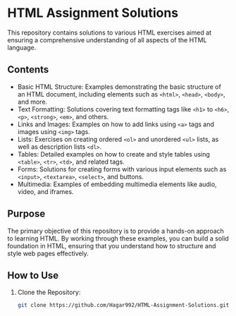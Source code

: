# HTML Assignment Solutions

This repository contains solutions to various HTML exercises aimed at ensuring a comprehensive understanding of all aspects of the HTML language.

## Contents

- Basic HTML Structure: Examples demonstrating the basic structure of an HTML document, including elements such as `<html>`, `<head>`, `<body>`, and more.
- Text Formatting: Solutions covering text formatting tags like `<h1>` to `<h6>`, `<p>`, `<strong>`, `<em>`, and others.
- Links and Images: Examples on how to add links using `<a>` tags and images using `<img>` tags.
- Lists: Exercises on creating ordered `<ol>` and unordered `<ul>` lists, as well as description lists `<dl>`.
- Tables: Detailed examples on how to create and style tables using `<table>`, `<tr>`, `<td>`, and related tags.
- Forms: Solutions for creating forms with various input elements such as `<input>`, `<textarea>`, `<select>`, and buttons.
- Multimedia: Examples of embedding multimedia elements like audio, video, and iframes.

## Purpose

The primary objective of this repository is to provide a hands-on approach to learning HTML. By working through these examples, you can build a solid foundation in HTML, ensuring that you understand how to structure and style web pages effectively.

## How to Use

1. Clone the Repository:  
   ```bash
   git clone https://github.com/Hagar992/HTML-Assignment-Solutions.git

